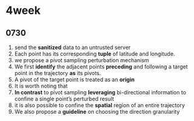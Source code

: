 # 4week

## 0730

1. send the **sanitized** data to an untrusted server
2. Each point has its corresponding **tuple** of latitude and longitude.
3. we propose a pivot sampling perturbation mechanism
4. We first **identify** the adjacent points **preceding** and following a target point in the trajectory **as** its pivots.
5. A pivot of the target point is treated as an **origin**
6. It is worth noting that
7. **In contrast** to pivot sampling **leveraging** bi-directional information to confine a single point’s perturbed result
8. it is also possible to confine the **spatial** region of an entire trajectory
9. We also propose a **guideline** on choosing the direction granularity
